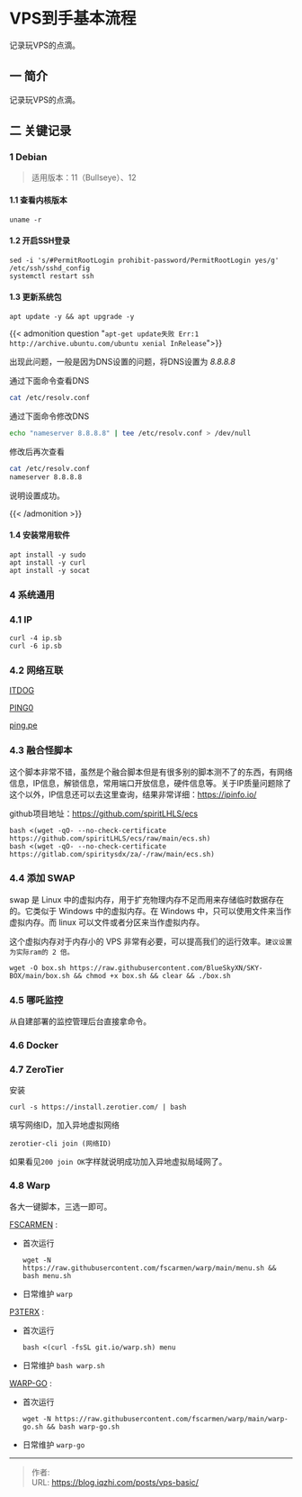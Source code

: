 # VPS到手基本流程


记录玩VPS的点滴。

<!--more-->

## 一 简介

记录玩VPS的点滴。

## 二 关键记录

### 1 Debian

> 适用版本：11（Bullseye）、12

#### 1.1 查看内核版本

```shell
uname -r
```

#### 1.2 开启SSH登录

```shell
sed -i 's/#PermitRootLogin prohibit-password/PermitRootLogin yes/g' /etc/ssh/sshd_config
systemctl restart ssh
```

#### 1.3 更新系统包

```shell
apt update -y && apt upgrade -y
```

{{< admonition question "`apt-get update失败 Err:1 http://archive.ubuntu.com/ubuntu xenial InRelease`">}}

出现此问题，一般是因为DNS设置的问题，将DNS设置为 *8.8.8.8*

通过下面命令查看DNS

```bash
cat /etc/resolv.conf
```

通过下面命令修改DNS

```bash
echo "nameserver 8.8.8.8" | tee /etc/resolv.conf > /dev/null
```

修改后再次查看

```bash
cat /etc/resolv.conf
nameserver 8.8.8.8
```

说明设置成功。

{{< /admonition >}}

#### 1.4 安装常用软件

```shell
apt install -y sudo
apt install -y curl
apt install -y socat
```

### 4 系统通用

### 4.1 IP

```shell
curl -4 ip.sb
curl -6 ip.sb
```

### 4.2 网络互联

[ITDOG](https://www.itdog.cn/)

[PING0](http://ip.ping0.cc/)

[ping.pe](https://ping.pe/)

### 4.3 融合怪脚本

这个脚本非常不错，虽然是个融合脚本但是有很多别的脚本测不了的东西，有网络信息，IP信息，解锁信息，常用端口开放信息，硬件信息等。关于IP质量问题除了这个以外，IP信息还可以去这里查询，结果非常详细：https://ipinfo.io/

github项目地址：https://github.com/spiritLHLS/ecs

```shell
bash <(wget -qO- --no-check-certificate https://github.com/spiritLHLS/ecs/raw/main/ecs.sh)
bash <(wget -qO- --no-check-certificate https://gitlab.com/spiritysdx/za/-/raw/main/ecs.sh)
```

### 4.4 添加 SWAP

swap 是 Linux 中的虚拟内存，用于扩充物理内存不足而用来存储临时数据存在的。它类似于 Windows 中的虚拟内存。在 Windows 中，只可以使用文件来当作虚拟内存。而 linux 可以文件或者分区来当作虚拟内存。

这个虚拟内存对于内存小的 VPS 非常有必要，可以提高我们的运行效率。`建议设置为实际ram的 2 倍。`

```shell
wget -O box.sh https://raw.githubusercontent.com/BlueSkyXN/SKY-BOX/main/box.sh && chmod +x box.sh && clear && ./box.sh
```

### 4.5 哪吒监控

从自建部署的监控管理后台直接拿命令。

### 4.6 Docker

### 4.7 ZeroTier

安装

```shell
curl -s https://install.zerotier.com/ | bash
```

填写网络ID，加入异地虚拟网络

```shell
zerotier-cli join (网络ID)
```

如果看见`200 join OK`字样就说明成功加入异地虚拟局域网了。

### 4.8 Warp

各大一键脚本，三选一即可。

[FSCARMEN](https://github.com/fscarmen/warp) :

- 首次运行 
  ```shell
  wget -N https://raw.githubusercontent.com/fscarmen/warp/main/menu.sh && bash menu.sh
  ```
- 日常维护 `warp`

[P3TERX](https://github.com/P3TERX/warp.sh) :

- 首次运行
  ```shell
  bash <(curl -fsSL git.io/warp.sh) menu
  ```
- 日常维护 `bash warp.sh`

[WARP-GO](https://gitlab.com/ProjectWARP/warp-go/-/tree/master/) :

- 首次运行
  ```shell
  wget -N https://raw.githubusercontent.com/fscarmen/warp/main/warp-go.sh && bash warp-go.sh
  ```
- 日常维护 `warp-go`


---

> 作者:   
> URL: https://blog.iqzhi.com/posts/vps-basic/  

